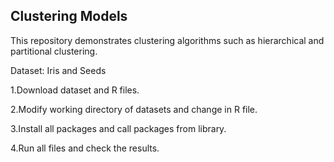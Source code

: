 ## Clustering Models

This repository demonstrates clustering algorithms such as hierarchical and partitional clustering.

Dataset: Iris and Seeds

1.Download dataset and R files.

2.Modify working directory of datasets and change in R file.

3.Install all packages and call packages from library.

4.Run all files and check the results.
